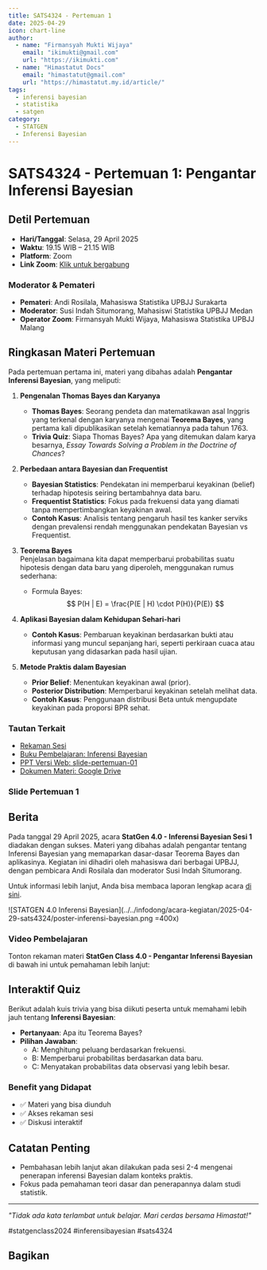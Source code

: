 ```yaml
---
title: SATS4324 - Pertemuan 1
date: 2025-04-29
icon: chart-line
author:
  - name: "Firmansyah Mukti Wijaya"
    email: "ikimukti@gmail.com"
    url: "https://ikimukti.com"
  - name: "Himastatut Docs"
    email: "himastatut@gmail.com"
    url: "https://himastatut.my.id/article/"
tags:
  - inferensi bayesian
  - statistika
  - satgen
category:
  - STATGEN
  - Inferensi Bayesian
---
```


# **SATS4324 - Pertemuan 1: Pengantar Inferensi Bayesian**

## **Detil Pertemuan**

- **Hari/Tanggal**: Selasa, 29 April 2025  
- **Waktu**: 19.15 WIB – 21.15 WIB  
- **Platform**: Zoom  
- **Link Zoom**: [Klik untuk bergabung](https://s.id/sats4324_s1)  

### **Moderator & Pemateri**
- **Pemateri**: Andi Rosilala, Mahasiswa Statistika UPBJJ Surakarta
- **Moderator**: Susi Indah Situmorang, Mahasiswi Statistika UPBJJ Medan
- **Operator Zoom**: Firmansyah Mukti Wijaya, Mahasiswa Statistika UPBJJ Malang

## **Ringkasan Materi Pertemuan**
Pada pertemuan pertama ini, materi yang dibahas adalah **Pengantar Inferensi Bayesian**, yang meliputi:

1. **Pengenalan Thomas Bayes dan Karyanya**
   - **Thomas Bayes**: Seorang pendeta dan matematikawan asal Inggris yang terkenal dengan karyanya mengenai **Teorema Bayes**, yang pertama kali dipublikasikan setelah kematiannya pada tahun 1763.
   - **Trivia Quiz**: Siapa Thomas Bayes? Apa yang ditemukan dalam karya besarnya, *Essay Towards Solving a Problem in the Doctrine of Chances*?

2. **Perbedaan antara Bayesian dan Frequentist**
   - **Bayesian Statistics**: Pendekatan ini memperbarui keyakinan (belief) terhadap hipotesis seiring bertambahnya data baru.
   - **Frequentist Statistics**: Fokus pada frekuensi data yang diamati tanpa mempertimbangkan keyakinan awal.
   - **Contoh Kasus**: Analisis tentang pengaruh hasil tes kanker serviks dengan prevalensi rendah menggunakan pendekatan Bayesian vs Frequentist.

3. **Teorema Bayes**  
   Penjelasan bagaimana kita dapat memperbarui probabilitas suatu hipotesis dengan data baru yang diperoleh, menggunakan rumus sederhana:
   - Formula Bayes:  
     $$ P(H | E) = \frac{P(E | H) \cdot P(H)}{P(E)} $$

4. **Aplikasi Bayesian dalam Kehidupan Sehari-hari**  
   - **Contoh Kasus**: Pembaruan keyakinan berdasarkan bukti atau informasi yang muncul sepanjang hari, seperti perkiraan cuaca atau keputusan yang didasarkan pada hasil ujian.

5. **Metode Praktis dalam Bayesian**
   - **Prior Belief**: Menentukan keyakinan awal (prior).
   - **Posterior Distribution**: Memperbarui keyakinan setelah melihat data.
   - **Contoh Kasus**: Penggunaan distribusi Beta untuk mengupdate keyakinan pada proporsi BPR sehat.

### **Tautan Terkait**
- [Rekaman Sesi](https://youtu.be/JnYURVUX8Fg)
- [Buku Pembelajaran: Inferensi Bayesian](https://pustaka.ut.ac.id/lib/sats4324-inferensi-bayesian/)
- [PPT Versi Web: slide-pertemuan-01](slide-pertemuan-01.md)
- [Dokumen Materi: Google Drive](https://drive.google.com/drive/folders/11wwO34jevqI-BBSTu2JBcXIFmaQuuL1g?usp=sharing)

### **Slide Pertemuan 1**

<!-- @include: ./slide-pertemuan-01.md{19-133} -->

## **Berita**
Pada tanggal 29 April 2025, acara **StatGen 4.0 - Inferensi Bayesian Sesi 1** diadakan dengan sukses. Materi yang dibahas adalah pengantar tentang Inferensi Bayesian yang memaparkan dasar-dasar Teorema Bayes dan aplikasinya. Kegiatan ini dihadiri oleh mahasiswa dari berbagai UPBJJ, dengan pembicara Andi Rosilala dan moderator Susi Indah Situmorang.

Untuk informasi lebih lanjut, Anda bisa membaca laporan lengkap acara [di sini](./../../infodong/acara-kegiatan/acara-kegiatan-2025-04-29-statgen-inferensi-bayesian-sesi-1.md).

![STATGEN 4.0 Inferensi Bayesian](../../infodong/acara-kegiatan/2025-04-29-sats4324/poster-inferensi-bayesian.png =400x)

### **Video Pembelajaran**
Tonton rekaman materi **StatGen Class 4.0 - Pengantar Inferensi Bayesian** di bawah ini untuk pemahaman lebih lanjut:

<VidStack  
  src="https://youtu.be/JnYURVUX8Fg"  
  title="StatGen Class 4.0 - Pengantar Inferensi Bayesian (SATS4324) Pertemuan 1"
/>

## **Interaktif Quiz**
Berikut adalah kuis trivia yang bisa diikuti peserta untuk memahami lebih jauh tentang **Inferensi Bayesian**:
- **Pertanyaan**: Apa itu Teorema Bayes?
- **Pilihan Jawaban**:
  - A: Menghitung peluang berdasarkan frekuensi.
  - B: Memperbarui probabilitas berdasarkan data baru.
  - C: Menyatakan probabilitas data observasi yang lebih besar.

### **Benefit yang Didapat**
- ✅ Materi yang bisa diunduh
- ✅ Akses rekaman sesi
- ✅ Diskusi interaktif

## **Catatan Penting**
- Pembahasan lebih lanjut akan dilakukan pada sesi 2-4 mengenai penerapan inferensi Bayesian dalam konteks praktis.
- Fokus pada pemahaman teori dasar dan penerapannya dalam studi statistik.

---

*"Tidak ada kata terlambat untuk belajar. Mari cerdas bersama Himastat!"*

#statgenclass2024 #inferensibayesian #sats4324

## **Bagikan**
<Share colorful />
<GitContributors />
<GitChangelog />

